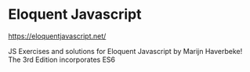 # Eloquent Javascript
https://eloquentjavascript.net/

JS Exercises and solutions for Eloquent Javascript by Marijn Haverbeke!
The 3rd Edition incorporates ES6

